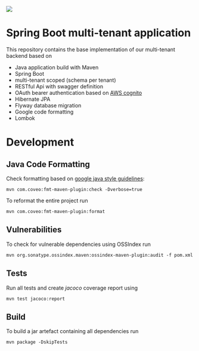 ![](https://github.com/movaco/spring-boot-aws-multi-tenant-rest-api/workflows/Java%20CI%20with%20Maven/badge.svg)

# Spring Boot multi-tenant application

This repository contains the base implementation of our multi-tenant backend based on

 * Java application build with Maven
 * Spring Boot
 * multi-tenant scoped (schema per tenant)
 * RESTful Api with swagger definition
 * OAuth bearer authentication based on [AWS cognito](https://aws.amazon.com/de/cognito/)
 * Hibernate JPA
 * Flyway database migration
 * Google code formatting
 * Lombok


# Development

## Java Code Formatting

Check formatting based on [google java style guidelines](https://google.github.io/styleguide/javaguide.html):
```
mvn com.coveo:fmt-maven-plugin:check -Dverbose=true
```
To reformat the entire project run

```
mvn com.coveo:fmt-maven-plugin:format
```

## Vulnerabilities

To check for vulnerable dependencies using OSSIndex run
```
mvn org.sonatype.ossindex.maven:ossindex-maven-plugin:audit -f pom.xml
```

## Tests

Run all tests and create *jacoco* coverage report using
```
mvn test jacoco:report
```

## Build

To build a jar artefact containing all dependencies run
```
mvn package -DskipTests
```